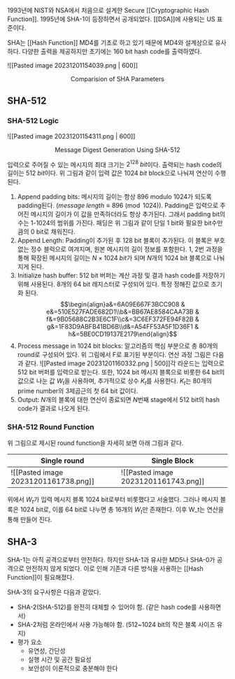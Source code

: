 1993년에 NIST와 NSA에서 처음으로 설계한 Secure [[Cryptographic Hash Function]]. 1995년에 SHA-1이 등장하면서 공개되었다. [[DSA]]에 사용되는 US 표준이다. 

SHA는 [[Hash Function]] MD4를 기초로 하고 있기 때문에 MD4와 설계상으로 유사하다. 다양한 출력을 제공하지만 초기에는 160 bit hash code를 출력하였다. 

![[Pasted image 20231201154039.png | 600]]
<div align="center">Comparision of SHA Parameters</div>

## SHA-512
### SHA-512 Logic

![[Pasted image 20231201154311.png | 600]]
<div align="center">Message Digest Generation Using SHA-512</div>

입력으로 주어질 수 있는 메시지의 최대 크기는 $2^{128} \; bit$이다. 출력되는 hash code의 길이는 $512\; bit$이다. 위 그림과 같이 입력 값은 $1024 \; bit$ block으로 나눠져 연산이 수행된다.
1. Append padding bits: 메시지의 길이는 항상 896 modulo 1024가 되도록 padding된다. ($message\; length \equiv 896 \pmod  {1024}$). Padding은 입력으로 주어진 메시지의 길이가 이 값을 만족하더라도 항상 추가된다. 그래서 padding bit의 수는 1-1024의 범위를 가진다. 패딩은 위 그림과 같이 단일 1 bit와 필요한 bit수만큼의 0 bit로 채워진다.
2. Append Length: Padding이 추가된 후 128 bit 블록이 추가된다. 이 블록은 부호없는 정수 블럭으로 여겨지며, 원본 메시지의 길이 정보를 포함한다. 1, 2번 과정을 통해 확장된 메시지의 길이는 $N\times 1024 \; bit$가 되며 $N$개의 1024 bit 블록으로 나눠지게 된다.
3. Initialize hash buffer: 512 bit 버퍼는 계산 과정 및 결과 hash code를 저장하기 위해 사용된다. 8개의 64 bit 레지스터로 구성되어 있다. 특정 정해진 값으로 초기화 된다. $$\begin{align}a&=6A09E667F3BCC908 & e&=510E527FADE682D1\\b&=BB67AE8584CAA73B & f&=9B05688C2B3E6C1F\\c&=3C6EF372FE94F82B & g&=1F83D9ABFB41BD6B\\d&=A54FF53A5F1D36F1 & h&=5BE0CD19137E2179\end{align}$$
4. Process message in 1024 bit blocks: 알고리즘의 핵심 부분으로 총 80개의 round로 구성되어 있다. 위 그림에서 F로 표기된 부분이다. 연산 과정 그림은 다음과 같다. ![[Pasted image 20231201160332.png | 500]]각 라운드는 입력으로 512 bit 버퍼를 입력으로 받는다. 또한, 1024 bit 메시지 블록으로 비롯한 64 bit의 값으로 나눈 값 $W_t$을 사용하며, 추가적으로 상수 $K_t$를 사용한다. $K_t$는 80개의 prime number의 3제곱근의 첫 64 bit 값이다. 
5. Output: $N$개의 블록에 대한 연산이 종료되면 $N$번째 stage에서 512 bit의 hash code가 결과로 나오게 된다. 
### SHA-512 Round Function
위 그림으로 제시된 round function을 자세히 보면 아래 그림과 같다. 

| Single round | Single Block |
| ------------ | ------------ |
| ![[Pasted image 20231201161738.png]]             | ![[Pasted image 20231201161743.png]]             |

위에서 $W_t$가 입력 메시지 블록 1024 bit로부터 비롯했다고 서술했다. 그러나 메시지 블록은 1024 bit로, 이를 64 bit로 나누면 총 16개의 $W_t$만 존재한다. 이후 W_t는 연산을 통해 만들어 진다. 
## SHA-3
SHA-1는 아직 공격으로부터 안전하다. 하지만 SHA-1과 유사한 MD5나 SHA-0가 공격으로 안전하지 않게 되었다. 이로 인해 기존과 다른 방식을 사용하는 [[Hash Function]]이 필요해졌다. 

SHA-3의 요구사항은 다음과 같았다. 
+ SHA-2(SHA-512)를 완전히 대체할 수 있어야 함. (같은 hash code를 사용하면서)
+ SHA-2처럼 온라인에서 사용 가능해야 함. (512~1024 bit의 작은 블록 사이즈 유지)
+ 평가 요소
	+ 유연성, 간단성
	+ 실행 시간 및 공간 필요성
	+ 보안성이 이론적으로 충분해야 한다
